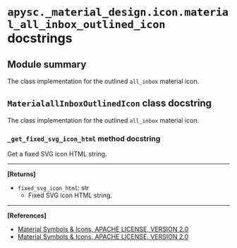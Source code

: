 # `apysc._material_design.icon.material_all_inbox_outlined_icon` docstrings

## Module summary

The class implementation for the outlined `all_inbox` material icon.

## `MaterialallInboxOutlinedIcon` class docstring

The class implementation for the outlined `all_inbox` material icon.

### `_get_fixed_svg_icon_html` method docstring

Get a fixed SVG icon HTML string.<hr>

**[Returns]**

- `fixed_svg_icon_html`: str
  - Fixed SVG icon HTML string.

<hr>

**[References]**

- [Material Symbols & Icons, APACHE LICENSE, VERSION 2.0](https://fonts.google.com/icons?icon.size=24&icon.color=%23e8eaed)
- [Material Symbols & Icons, APACHE LICENSE, VERSION 2.0](https://www.apache.org/licenses/LICENSE-2.0.html)